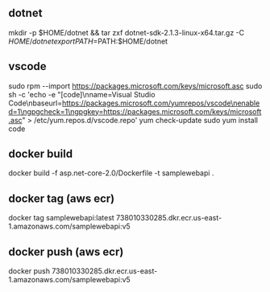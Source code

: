 ## dotnet
mkdir -p $HOME/dotnet && tar zxf dotnet-sdk-2.1.3-linux-x64.tar.gz -C $HOME/dotnet
export PATH=$PATH:$HOME/dotnet

## vscode
sudo rpm --import https://packages.microsoft.com/keys/microsoft.asc
sudo sh -c 'echo -e "[code]\nname=Visual Studio Code\nbaseurl=https://packages.microsoft.com/yumrepos/vscode\nenabled=1\ngpgcheck=1\ngpgkey=https://packages.microsoft.com/keys/microsoft.asc" > /etc/yum.repos.d/vscode.repo'
yum check-update
sudo yum install code

## docker build
docker build -f asp.net-core-2.0/Dockerfile  -t samplewebapi .

## docker tag (aws ecr)
docker tag samplewebapi:latest 738010330285.dkr.ecr.us-east-1.amazonaws.com/samplewebapi:v5

## docker push (aws ecr)
docker push 738010330285.dkr.ecr.us-east-1.amazonaws.com/samplewebapi:v5

